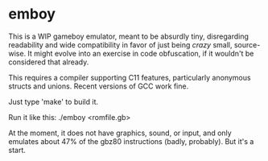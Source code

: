 emboy
=====

This is a WIP gameboy emulator, meant to be absurdly tiny, disregarding readability
and wide compatibility in favor of just being *crazy* small, source-wise. It might evolve into an exercise in code obfuscation, if it wouldn't be considered that already.

This requires a compiler supporting C11 features, particularly anonymous structs and
unions. Recent versions of GCC work fine.

Just type 'make' to build it.

Run it like this:
    ./emboy <romfile.gb>

At the moment, it does not have graphics, sound, or input, and only emulates about
47% of the gbz80 instructions (badly, probably). But it's a start.
